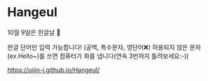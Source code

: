 # Hangeul
10월 9일은 한글날 📅

한글 단어만 입력 가능합니다! (공백, 특수문자, 영단어❌)
허용되지 않은 문자(ex.Hello~)를 쓰면 컴퓨터가 화를 냅니다(연속 3번까지 틀려보세요:-))

https://uijin-j.github.io/Hangeul/

